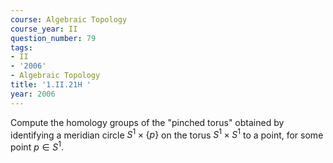 ```yaml
---
course: Algebraic Topology
course_year: II
question_number: 79
tags:
- II
- '2006'
- Algebraic Topology
title: '1.II.21H '
year: 2006
---
```



Compute the homology groups of the "pinched torus" obtained by identifying a meridian circle $S^{1} \times\{p\}$ on the torus $S^{1} \times S^{1}$ to a point, for some point $p \in S^{1}$.